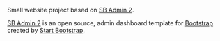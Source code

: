 Small website project based on [SB Admin 2](http://startbootstrap.com/template-overviews/sb-admin-2/).

[SB Admin 2](http://startbootstrap.com/template-overviews/sb-admin-2/) is an open source, admin dashboard template for [Bootstrap](http://getbootstrap.com/) created by [Start Bootstrap](http://startbootstrap.com/).

